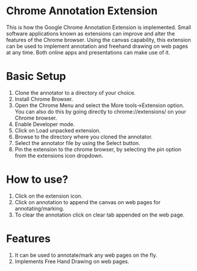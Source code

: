 # Chrome Annotation Extension

This is how the Google Chrome Annotation Extension is implemented. Small software applications known as extensions can improve and alter the features of the Chrome browser. Using the canvas capability, this extension can be used to implement annotation and freehand drawing on web pages at any time. Both online apps and presentations can make use of it.

# Basic Setup

1. Clone the annotator to a directory of your choice.
2. Install Chrome Browser.
3. Open the Chrome Menu and select the More tools->Extension option. You can also do this by going directly to chrome://extensions/ on your Chrome browser.
4. Enable Developer mode.
5. Click on Load unpacked extension.
6. Browse to the directory where you cloned the annotator.
7. Select the annotator file by using the Select button.
8. Pin the extension to the chrome browser, by selecting the pin option from the extensions icon dropdown.

# How to use?

1. Click on the extension icon.
2. Click on annotation to append the canvas on web pages for annotating/marking.
3. To clear the annotation click on clear tab appended on the web page.

# Features

1. It can be used to annotate/mark any web pages on the fly.
2. Implements Free Hand Drawing on web pages.
